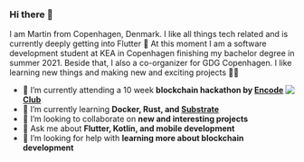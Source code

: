 ### Hi there 👋

I am Martin from Copenhagen, Denmark. I like all things tech related and is currently deeply getting into Flutter 💙 
At this moment I am a software development student at KEA in Copenhagen finishing my bachelor degree in summer 2021. Beside that, I also a co-organizer for GDG Copenhagen. I like learning new things and making new and exciting projects 👨‍💻

<a href="https://github.com/anuraghazra/github-readme-stats">
  <img align="right" src="https://github-readme-stats.vercel.app/api?username=martinloesethjensen&show_icons=true&theme=dark" />
</a>

- 🔭 I’m currently attending a 10 week **blockchain hackathon by [Encode Club](https://www.encode.club/)**
- 🌱 I’m currently learning **Docker, Rust, and [Substrate](https://substrate.dev/)**
- 👯 I’m looking to collaborate on **new and interesting projects**
- 💬 Ask me about **Flutter, Kotlin, and mobile development** 
- 🤔 I’m looking for help with **learning more about blockchain development**

<!--
<a href="https://github.com/anuraghazra/github-readme-stats">
  <img align="left" src="https://github-readme-stats.vercel.app/api/pin/?username=martinloesethjensen&repo=flt_snake_game&show_icons=true&theme=dark" />
</a>
<a href="https://github.com/anuraghazra/convoychat">
  <img align="left" src="https://github-readme-stats.vercel.app/api/pin/?username=martinloesethjensen&repo=bitrise_migrator&show_icons=true&theme=dark" />
</a>
-->

<!--
- 📫 How to reach me: ...
- 😄 Pronouns: ...
- ⚡ Fun fact: ...
-->
